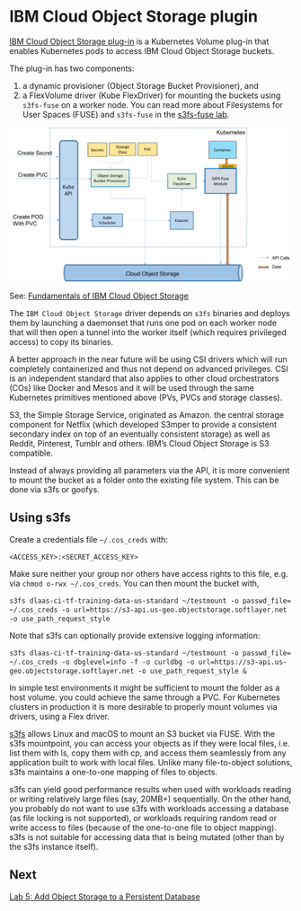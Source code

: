 # IBM Cloud Object Storage plugin

[IBM Cloud Object Storage plug-in](https://github.com/IBM/ibmcloud-object-storage-plugin/blob/master/README.md) is a Kubernetes Volume plug-in that enables Kubernetes pods to access IBM Cloud Object Storage buckets.

The plug-in has two components:

1. a dynamic provisioner (Object Storage Bucket Provisioner), and
1. a FlexVolume driver (Kube FlexDriver) for mounting the buckets using `s3fs-fuse` on a worker node. You can read more about Filesystems for User Spaces (FUSE) and `s3fs-fuse` in the [s3fs-fuse lab](../fuse/README.md).

![IBM Cloud Object Storage plugin architecture](../../.gitbook/ibmcos-plugin-arch.png)

See: [Fundamentals of IBM Cloud Object Storage](https://medium.com/ai-platforms-research/fundamentals-of-ibm-cloud-storage-solutions-8739f36f024e.)

The `IBM Cloud Object Storage` driver depends on `s3fs` binaries and deploys them by launching a daemonset that runs one pod on each worker node that will then open a tunnel into the worker itself (which requires privileged access) to copy its binaries.

A better approach in the near future will be using CSI drivers which will run completely containerized and thus not depend on advanced privileges. CSI is an independent standard that also applies to other cloud orchestrators (COs) like Docker and Mesos and it will be used through the same Kubernetes primitives mentioned above (PVs, PVCs and storage classes).

S3, the Simple Storage Service, originated as Amazon. the central storage component for Netflix (which developed S3mper to provide a consistent secondary index on top of an eventually consistent storage) as well as Reddit, Pinterest, Tumblr and others. IBM’s Cloud Object Storage is S3 compatible.

Instead of always providing all parameters via the API, it is more convenient to mount the bucket as a folder onto the existing file system. This can be done via s3fs or goofys.

## Using s3fs

Create a credentials file `~/.cos_creds` with:

```console
<ACCESS_KEY>:<SECRET_ACCESS_KEY>
```

Make sure neither your group nor others have access rights to this file, e.g. via `chmod o-rwx ~/.cos_creds`. You can then mount the bucket with,

```console
s3fs dlaas-ci-tf-training-data-us-standard ~/testmount -o passwd_file= ~/.cos_creds -o url=https://s3-api.us-geo.objectstorage.softlayer.net -o use_path_request_style
```

Note that s3fs can optionally provide extensive logging information:

```console
s3fs dlaas-ci-tf-training-data-us-standard ~/testmount -o passwd_file= ~/.cos_creds -o dbglevel=info -f -o curldbg -o url=https://s3-api.us-geo.objectstorage.softlayer.net -o use_path_request_style &
```

In simple test environments it might be sufficient to mount the folder as a host volume. you could achieve the same through a PVC. For Kubernetes clusters in production it is more desirable to properly mount volumes via drivers, using a Flex driver.

[s3fs](https://github.com/s3fs-fuse/s3fs-fuse) allows Linux and macOS to mount an S3 bucket via FUSE. With the s3fs mountpoint, you can access your objects as if they were local files, i.e. list them with ls, copy them with cp, and access them seamlessly from any application built to work with local files. Unlike many file-to-object solutions, s3fs maintains a one-to-one mapping of files to objects.

s3fs can yield good performance results when used with workloads reading or writing relatively large files (say, 20MB+) sequentially. On the other hand, you probably do not want to use s3fs with workloads accessing a database (as file locking is not supported), or workloads requiring random read or write access to files (because of the one-to-one file to object mapping). s3fs is not suitable for accessing data that is being mutated (other than by the s3fs instance itself).

## Next

[Lab 5: Add Object Storage to a Persistent Database](README.md)
